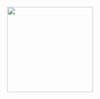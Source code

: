 <dl>

<img src="Title (1).jpg" style="border: 0pt none; margin-bottom: 1em; float: left; margin-right: 1em;" height="200">

<p style="text-align: left;">

</p>

</dl> 
